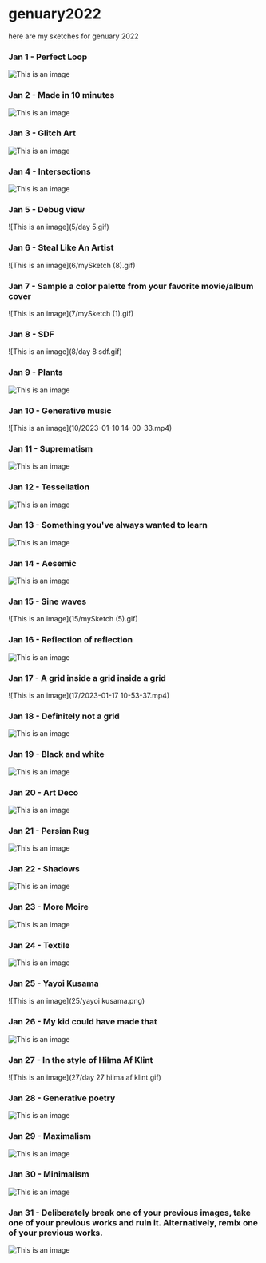 # genuary2022
here are my sketches for genuary 2022
### Jan 1 - Perfect Loop
![This is an image](1/3be58fd8-9106-63cd-e1bd-f93698fa8d74.gif)
### Jan 2 - Made in 10 minutes
![This is an image](2/mySketch.gif)
### Jan 3 - Glitch Art
![This is an image](3/glitch.png)
### Jan 4 - Intersections
![This is an image](4/intersections.png)
### Jan 5 - Debug view
![This is an image](5/day 5.gif)
### Jan 6 - Steal Like An Artist
![This is an image](6/mySketch (8).gif)
### Jan 7 - Sample a color palette from your favorite movie/album cover
![This is an image](7/mySketch (1).gif)
### Jan 8 - SDF
![This is an image](8/day 8 sdf.gif)
### Jan 9 - Plants
![This is an image](9/plant.gif)
### Jan 10 - Generative music
![This is an image](10/2023-01-10 14-00-33.mp4)
### Jan 11 - Suprematism
![This is an image](11/suprematism.png)
### Jan 12 - Tessellation
![This is an image](12/tesselation.png)
### Jan 13 - Something you've always wanted to learn
![This is an image](13/somethingWantToLearn.gif)
### Jan 14 - Aesemic
![This is an image](14/moonrunes.png)
### Jan 15 - Sine waves
![This is an image](15/mySketch (5).gif)
### Jan 16 - Reflection of reflection
![This is an image](16/reflection.png)
### Jan 17 - A grid inside a grid inside a grid
![This is an image](17/2023-01-17 10-53-37.mp4)
### Jan 18 - Definitely not a grid
![This is an image](18/defNotGrid.gif)
### Jan 19 - Black and white
![This is an image](19/blackWhite.gif)
### Jan 20 - Art Deco
![This is an image](20/artDecor.png)
### Jan 21 - Persian Rug
![This is an image](21/persianRug.png)
### Jan 22 - Shadows
![This is an image](22/shadows.png)
### Jan 23 - More Moire
![This is an image](23/moreMoire.png)
### Jan 24 - Textile
![This is an image](24/textile.png)
### Jan 25 - Yayoi Kusama
![This is an image](25/yayoi kusama.png)
### Jan 26 - My kid could have made that
![This is an image](26/kidMade.png)
### Jan 27 - In the style of Hilma Af Klint
![This is an image](27/day 27 hilma af klint.gif)
### Jan 28 - Generative poetry
![This is an image](28/poetryyy.png)
### Jan 29 - Maximalism
![This is an image](29/maximalism.png)
### Jan 30 - Minimalism
![This is an image](30/minimalism.png)
### Jan 31 - Deliberately break one of your previous images, take one of your previous works and ruin it. Alternatively, remix one of your previous works.

![This is an image](31/output.gif)


